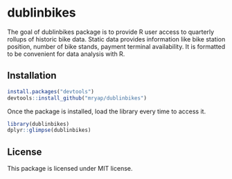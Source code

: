 
# dublinbikes

<!-- badges: start -->
<!-- badges: end -->

The goal of dublinbikes package is to provide R user access to quarterly rollups of historic bike data. Static data provides information like bike station position, number of bike stands, payment terminal availability. It is formatted to be convenient for data analysis with R.

## Installation

``` r
install.packages("devtools")
devtools::install_github("mryap/dublinbikes")
```
Once the package is installed, load the library every time to access it.

``` r
library(dublinbikes)
dplyr::glimpse(dublinbikes)
```

## License

This package is licensed under MIT license.

